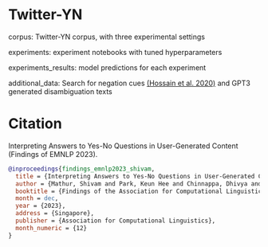 # Twitter-YN

corpus: Twitter-YN corpus, with three experimental settings

experiments: experiment notebooks with tuned hyperparameters

experiments_results: model predictions for each experiment

additional_data: Search for negation cues [(Hossain et al. 2020)](https://github.com/mosharafhossain/negation-cue) and GPT3 generated disambiguation texts

# Citation
Interpreting Answers to Yes-No Questions in User-Generated Content (Findings of EMNLP 2023).

```bibtex
@inproceedings{findings_emnlp2023_shivam,
  title = {Interpreting Answers to Yes-No Questions in User-Generated Content},
  author = {Mathur, Shivam and Park, Keun Hee and Chinnappa, Dhivya and Kotamraju, Saketh and Blanco, Eduardo},
  booktitle = {Findings of the Association for Computational Linguistics: EMNLP 2023},
  month = dec,
  year = {2023},
  address = {Singapore},
  publisher = {Association for Computational Linguistics},
  month_numeric = {12}
}
```
